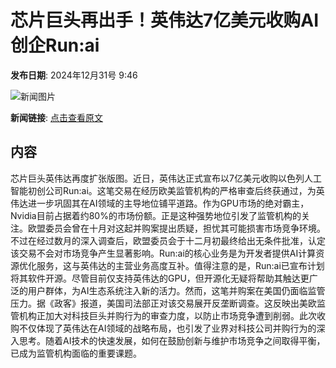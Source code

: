 # 芯片巨头再出手！英伟达7亿美元收购AI创企Run:ai

**发布日期**: 2024年12月31号 9:46

![新闻图片](https://pic.chinaz.com/picmap/201811151633429961_46.jpg)

**新闻链接**: [点击查看原文](https://www.aibase.com/zh/news/14367)

## 内容

芯片巨头英伟达再度扩张版图。近日，英伟达正式宣布以7亿美元收购以色列人工智能初创公司Run:ai。这笔交易在经历欧美监管机构的严格审查后终获通过，为英伟达进一步巩固其在AI领域的主导地位铺平道路。作为GPU市场的绝对霸主，Nvidia目前占据着约80%的市场份额。正是这种强势地位引发了监管机构的关注。欧盟委员会曾在十月对这起并购案提出质疑，担忧其可能损害市场竞争环境。不过在经过数月的深入调查后，欧盟委员会于十二月初最终给出无条件批准，认定该交易不会对市场竞争产生显著影响。Run:ai的核心业务是为开发者提供AI计算资源优化服务，这与英伟达的主营业务高度互补。值得注意的是，Run:ai已宣布计划将其软件开源。尽管目前仅支持英伟达的GPU，但开源化无疑将帮助其触达更广泛的用户群体，为AI生态系统注入新的活力。然而，这笔并购案在美国仍面临监管压力。据《政客》报道，美国司法部正对该交易展开反垄断调查。这反映出美欧监管机构正加大对科技巨头并购行为的审查力度，以防止市场竞争遭到削弱。此次收购不仅体现了英伟达在AI领域的战略布局，也引发了业界对科技公司并购行为的深入思考。随着AI技术的快速发展，如何在鼓励创新与维护市场竞争之间取得平衡，已成为监管机构面临的重要课题。
